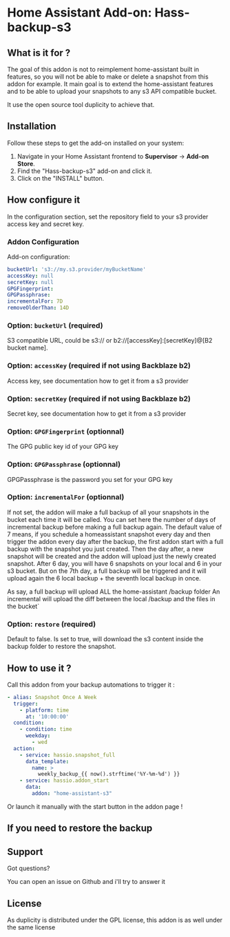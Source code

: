 # Home Assistant Add-on: Hass-backup-s3

## What is it for ?

The goal of this addon is not to reimplement home-assistant built in features, so you will not be able to make or delete a snapshot from this addon for example. It main goal is to extend the home-assistant features and to be able to upload your snapshots to any s3 API compatible bucket.

It use the open source tool duplicity to achieve that.



## Installation

Follow these steps to get the add-on installed on your system:

1. Navigate in your Home Assistant frontend to **Supervisor** -> **Add-on Store**.
2. Find the "Hass-backup-s3" add-on and click it.
3. Click on the "INSTALL" button.

## How configure it

In the configuration section, set the repository field to your s3 provider access key and secret key.


### Addon Configuration

Add-on configuration:

```yaml
bucketUrl: 's3://my.s3.provider/myBucketName'
accessKey: null
secretKey: null
GPGFingerprint: 
GPGPassphrase:
incrementalFor: 7D
removeOlderThan: 14D
```

### Option: `bucketUrl` (required)

S3 compatible URL, could be s3:// or b2://[accessKey]:[secretKey]@[B2 bucket name].

### Option: `accessKey` (required if not using Backblaze b2)

Access key, see documentation how to get it from a s3 provider

### Option: `secretKey` (required if not using Backblaze b2)

Secret key, see documentation how to get it from a s3 provider

### Option: `GPGFingerprint` (optionnal)

The GPG public key id of your GPG key

### Option: `GPGPassphrase` (optionnal)

GPGPassphrase is the password you set for your GPG key

### Option: `incrementalFor` (optionnal)

If not set, the addon will make a full backup of all your snapshots in the bucket each time it will be called.
You can set here the number of days of incremental backup before making a full backup again. The default value of 7 means, if you schedule a homeassistant snapshot every day and then trigger the addon every day after the backup, the first addon start with a full backup with the snapshot you just created. Then the day after, a new snapshot will be created and the addon will upload just the newly created snapshot. After 6 day, you will have 6 snapshots on your local and 6 in your s3 bucket. But on the 7th day, a full backup will be triggered and it will upload again the 6 local backup + the seventh local backup in once.

As say, a full backup will upload ALL the home-assistant /backup folder
An incremental will upload the diff between the local /backup and the files in the bucket`

### Option: `restore` (required)

Default to false. Is set to true, will download the s3 content inside the backup folder to restore the snapshot.

## How to use it ?

Call this addon from your backup automations to trigger it :

```yaml
- alias: Snapshot Once A Week
  trigger:
    - platform: time
      at: '10:00:00'
  condition:
    - condition: time
      weekday:
        - wed
  action:
    - service: hassio.snapshot_full
      data_template:
        name: >
          weekly_backup_{{ now().strftime('%Y-%m-%d') }}
    - service: hassio.addon_start
      data:
        addon: "home-assistant-s3"
```

Or launch it manually with the start button in the addon page !

## If you need to restore the backup



## Support

Got questions?

You can open an issue on Github and i'll try to answer it

[repository]: https://github.com/Rbillon59/hass-backup-s3

## License

As duplicity is distributed under the GPL license, this addon is as well under the same license